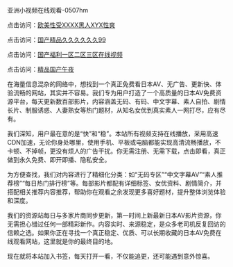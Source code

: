 亚洲小视频在线观看-0507hm


点击访问：<a href="https://bered.pages.dev/">欧美性受XXXX黑人XYX性爽</a>

点击访问：<a href="https://fdhf-454.pages.dev/">国产精品久久久久久久99</a>

点击访问：<a href="https://bered.pages.dev/">国产福利一区二区三区在线视频</a>

点击访问：<a href="https://rtj-3zo.pages.dev/">精品国产午夜</a>


在海量信息混杂的网络中，想找到一个真正免费看日本AV、无广告、更新快、体验流畅的网站，其实并不容易。我们专为用户打造了一个高质量的日本AV免费资源平台，每天更新数百部影片，内容涵盖无码、有码、中文字幕、素人自拍、剧情长片、制服诱惑、人妻熟女等热门题材，从知名女优到真实素人一网打尽，应有尽有。

我们深知，用户最在意的是“快”和“稳”。本站所有视频支持在线播放，采用高速CDN加速，无论你身处哪里，使用手机、平板或电脑都能实现高清流畅播放，不卡顿、不掉帧，更没有烦人的广告干扰。你无需注册、无需下载，点击即看，真正做到永久免费、即开即播、隐私安全。

为方便查找，我们对内容进行了精细化分类：如“无码专区”“中文字幕AV”“素人推荐榜”“每日热门排行榜”等。每部影片都配有详细标签、女优资料、剧情简介，并搭配相关推荐内容推荐，帮助你在观看之余发现更多喜好题材，提升整体浏览体验和深度。

我们的资源站每日与多家片商同步更新，第一时间上新最新日本AV影片资源，你无需担心错过任何一部精彩新作。内容实时、来源稳定，是众多老司机反复回访的信赖之选。如果你正在寻找一个真正稳定、优质、可以长期收藏的日本AV免费在线观看网站，这里就是你的最终目的地。

现在就将本站加入书签，每天打开一看，不仅能追更，还可能遇到意外惊喜。

<span style="display:none;">[Canonical link](https://github.com/tt65065/54064 ）</span>
